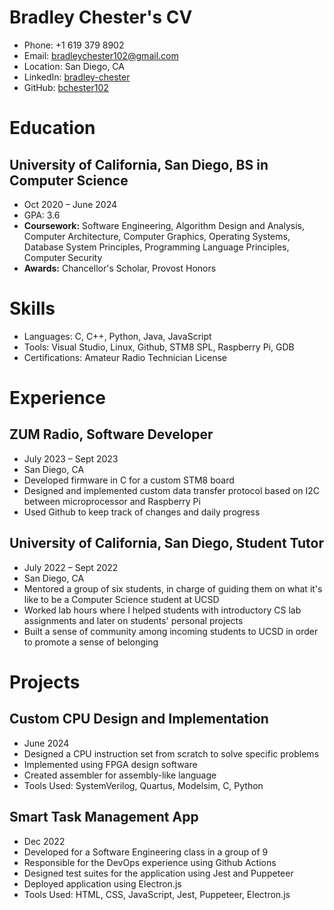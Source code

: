 # Bradley Chester's CV

- Phone: +1 619 379 8902
- Email: [bradleychester102@gmail.com](mailto:bradleychester102@gmail.com)
- Location: San Diego, CA
- LinkedIn: [bradley-chester](https://linkedin.com/in/bradley-chester)
- GitHub: [bchester102](https://github.com/bchester102)


# Education

## University of California, San Diego, BS in Computer Science

- Oct 2020 – June 2024
- GPA: 3.6
- **Coursework:** Software Engineering, Algorithm Design and Analysis, Computer Architecture, Computer Graphics, Operating Systems, Database System Principles, Programming Language Principles, Computer Security
- **Awards:** Chancellor's Scholar, Provost Honors

# Skills

- Languages: C, C++, Python, Java, JavaScript
- Tools: Visual Studio, Linux, Github, STM8 SPL, Raspberry Pi, GDB
- Certifications: Amateur Radio Technician License
# Experience

## ZUM Radio, Software Developer

- July 2023 – Sept 2023
- San Diego, CA
- Developed firmware in C for a custom STM8 board
- Designed and implemented custom data transfer protocol based on I2C between microprocessor and Raspberry Pi
- Used Github to keep track of changes and daily progress

## University of California, San Diego, Student Tutor

- July 2022 – Sept 2022
- San Diego, CA
- Mentored a group of six students, in charge of guiding them on what it's like to be a Computer Science student at UCSD
- Worked lab hours where I helped students with introductory CS lab assignments and later on students' personal projects
- Built a sense of community among incoming students to UCSD in order to promote a sense of belonging

# Projects

## Custom CPU Design and Implementation

- June 2024
- Designed a CPU instruction set from scratch to solve specific problems
- Implemented using FPGA design software
- Created assembler for assembly-like language
- Tools Used: SystemVerilog, Quartus, Modelsim, C, Python

## Smart Task Management App

- Dec 2022
- Developed for a Software Engineering class in a group of 9
- Responsible for the DevOps experience using Github Actions
- Designed test suites for the application using Jest and Puppeteer
- Deployed application using Electron.js
- Tools Used: HTML, CSS, JavaScript, Jest, Puppeteer, Electron.js

